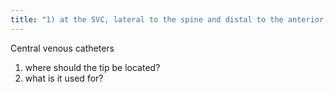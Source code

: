 ```yaml
---
title: "1) at the SVC, lateral to the spine and distal to the anterior end of the first rib. 2) deliver caustic medication to avoid peripheral tissue damage"
---
```

Central venous catheters
1) where should the tip be located? 
2) what is it used for?

